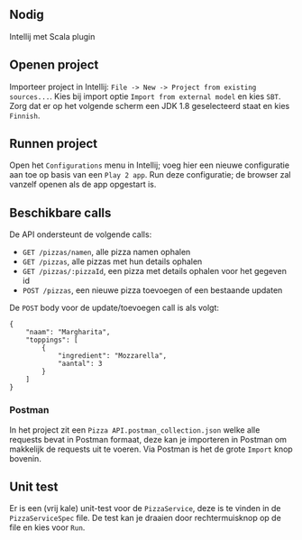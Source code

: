 ## Nodig

Intellij met Scala plugin

## Openen project

Importeer project in Intellij: `File -> New -> Project from existing sources...`. Kies bij import optie `Import from external model` en kies `SBT`. Zorg dat er op het volgende scherm een JDK 1.8 geselecteerd staat en kies `Finnish`.

## Runnen project

Open het `Configurations` menu in Intellij; voeg hier een nieuwe configuratie aan toe op basis van een `Play 2 app`. Run deze configuratie; de browser zal vanzelf openen als de app opgestart is.

## Beschikbare calls

De API ondersteunt de volgende calls:

* `GET /pizzas/namen`, alle pizza namen ophalen
* `GET /pizzas`, alle pizzas met hun details ophalen
* `GET /pizzas/:pizzaId`, een pizza met details ophalen voor het gegeven id
* `POST /pizzas`, een nieuwe pizza toevoegen of een bestaande updaten

De `POST` body voor de update/toevoegen call is als volgt:
```
{
    "naam": "Margharita",
    "toppings": [
        {
            "ingredient": "Mozzarella",
            "aantal": 3
        }
    ]
}
```

### Postman

In het project zit een `Pizza API.postman_collection.json` welke alle requests bevat in Postman formaat, deze kan je importeren in Postman om makkelijk de requests uit te voeren. Via Postman is het de grote `Import` knop bovenin.

## Unit test

Er is een (vrij kale) unit-test voor de `PizzaService`, deze is te vinden in de `PizzaServiceSpec` file. De test kan je draaien door rechtermuisknop op de file en kies voor `Run`. 